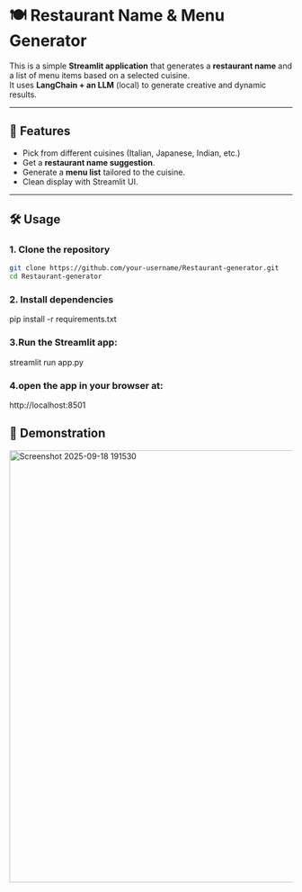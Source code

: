 # 🍽️ Restaurant Name & Menu Generator

This is a simple **Streamlit application** that generates a **restaurant name** and a list of menu items based on a selected cuisine.  
It uses **LangChain + an LLM** (local) to generate creative and dynamic results.

---

## 🚀 Features
- Pick from different cuisines (Italian, Japanese, Indian, etc.)
- Get a **restaurant name suggestion**.
- Generate a **menu list** tailored to the cuisine.
- Clean display with Streamlit UI.

---

## 🛠️ Usage

### 1. Clone the repository
```bash
git clone https://github.com/your-username/Restaurant-generator.git
cd Restaurant-generator
```
### 2. Install dependencies

pip install -r requirements.txt

### 3.Run the Streamlit app:

streamlit run app.py

### 4.open the app in your browser at:

http://localhost:8501

## 🎥 Demonstration

<img width="1919" height="768" alt="Screenshot 2025-09-18 191530" src="https://github.com/user-attachments/assets/c07b387f-7220-470e-9b6a-ae9de93c1646" />
